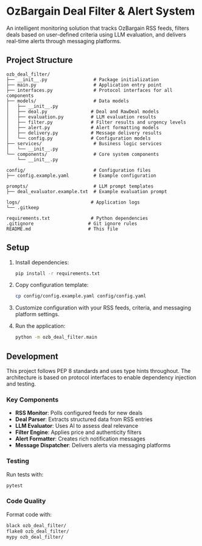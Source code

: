 # OzBargain Deal Filter & Alert System

An intelligent monitoring solution that tracks OzBargain RSS feeds, filters deals based on user-defined criteria using LLM evaluation, and delivers real-time alerts through messaging platforms.

## Project Structure

```
ozb_deal_filter/
├── __init__.py                 # Package initialization
├── main.py                     # Application entry point
├── interfaces.py               # Protocol interfaces for all components
├── models/                     # Data models
│   ├── __init__.py
│   ├── deal.py                # Deal and RawDeal models
│   ├── evaluation.py          # LLM evaluation results
│   ├── filter.py              # Filter results and urgency levels
│   ├── alert.py               # Alert formatting models
│   ├── delivery.py            # Message delivery results
│   └── config.py              # Configuration models
├── services/                   # Business logic services
│   └── __init__.py
└── components/                 # Core system components
    └── __init__.py

config/                         # Configuration files
├── config.example.yaml         # Example configuration

prompts/                        # LLM prompt templates
├── deal_evaluator.example.txt  # Example evaluation prompt

logs/                          # Application logs
└── .gitkeep

requirements.txt               # Python dependencies
.gitignore                    # Git ignore rules
README.md                     # This file
```

## Setup

1. Install dependencies:
   ```bash
   pip install -r requirements.txt
   ```

2. Copy configuration template:
   ```bash
   cp config/config.example.yaml config/config.yaml
   ```

3. Customize configuration with your RSS feeds, criteria, and messaging platform settings.

4. Run the application:
   ```bash
   python -m ozb_deal_filter.main
   ```

## Development

This project follows PEP 8 standards and uses type hints throughout. The architecture is based on protocol interfaces to enable dependency injection and testing.

### Key Components

- **RSS Monitor**: Polls configured feeds for new deals
- **Deal Parser**: Extracts structured data from RSS entries  
- **LLM Evaluator**: Uses AI to assess deal relevance
- **Filter Engine**: Applies price and authenticity filters
- **Alert Formatter**: Creates rich notification messages
- **Message Dispatcher**: Delivers alerts via messaging platforms

### Testing

Run tests with:
```bash
pytest
```

### Code Quality

Format code with:
```bash
black ozb_deal_filter/
flake8 ozb_deal_filter/
mypy ozb_deal_filter/
```